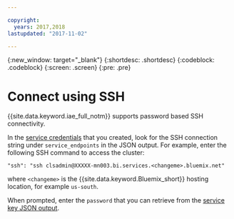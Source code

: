 ```yaml
---

copyright:
  years: 2017,2018
lastupdated: "2017-11-02"

---
```


<!-- Attribute definitions -->
{:new_window: target="_blank"}
{:shortdesc: .shortdesc}
{:codeblock: .codeblock}
{:screen: .screen}
{:pre: .pre}


# Connect using SSH

{{site.data.keyword.iae_full_notm}} supports password based SSH connectivity.

In the [service credentials](./Retrieve-service-credentials-and-service-end-points.html) that you created, look for the SSH connection string under `service_endpoints` in the JSON output. For example, enter the following SSH command to access the cluster:

```
"ssh": "ssh clsadmin@XXXXX-mn003.bi.services.<changeme>.bluemix.net"
```
where `<changeme>` is the {{site.data.keyword.Bluemix_short}} hosting location, for example `us-south`.

When prompted, enter the `password` that you can retrieve  from the [service key JSON output](./Retrieve-service-credentials-and-service-end-points.html).
